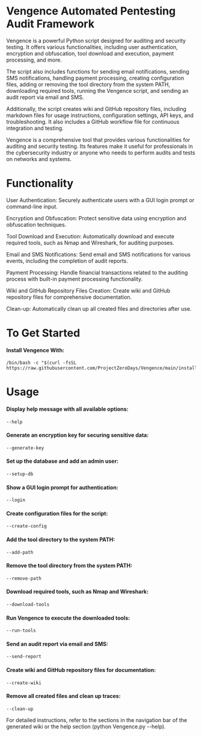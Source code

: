 # Vengence Automated Pentesting Audit Framework 

Vengence is a powerful Python script designed for auditing and security testing. It offers various functionalities, including user authentication, encryption and obfuscation, tool download and execution, payment processing, and more.

The script also includes functions for sending email notifications, sending SMS notifications, handling payment processing, creating configuration files, adding or removing the tool directory from the system PATH, downloading required tools, running the Vengence script, and sending an audit report via email and SMS.

Additionally, the script creates wiki and GitHub repository files, including markdown files for usage instructions, configuration settings, API keys, and troubleshooting. It also includes a GitHub workflow file for continuous integration and testing.

Vengence is a comprehensive tool that provides various functionalities for auditing and security testing. Its features make it useful for professionals in the cybersecurity industry or anyone who needs to perform audits and tests on networks and systems.

# Functionality
User Authentication: 
Securely authenticate users with a GUI login prompt or command-line input.


Encryption and Obfuscation: 
Protect sensitive data using encryption and obfuscation techniques.


Tool Download and Execution: 
Automatically download and execute required tools, such as Nmap and Wireshark, for auditing purposes.


Email and SMS Notifications: 
Send email and SMS notifications for various events, including the completion of audit reports.


Payment Processing: 
Handle financial transactions related to the auditing process with built-in payment processing functionality.


Wiki and GitHub Repository Files Creation: 
Create wiki and GitHub repository files for comprehensive documentation.

Clean-up: 
Automatically clean up all created files and directories after use.


# To Get Started
#### Install Vengence With:

    /bin/bash -c "$(curl -fsSL https://raw.githubusercontent.com/ProjectZeroDays/Vengence/main/install.sh)"

# Usage

#### Display help message with all available options:

    --help

#### Generate an encryption key for securing sensitive data:
    
    --generate-key
    
#### Set up the database and add an admin user:

    --setup-db

#### Show a GUI login prompt for authentication:

    --login

#### Create configuration files for the script:

    --create-config

#### Add the tool directory to the system PATH:

    --add-path

#### Remove the tool directory from the system PATH:

    --remove-path

#### Download required tools, such as Nmap and Wireshark:
    
    --download-tools

#### Run Vengence to execute the downloaded tools:

    --run-tools 

#### Send an audit report via email and SMS:

    --send-report

#### Create wiki and GitHub repository files for documentation:

    --create-wiki

#### Remove all created files and clean up traces:

    --clean-up

For detailed instructions, refer to the sections in the navigation bar of the generated wiki or the help section (python Vengence.py --help).
